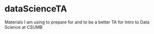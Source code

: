 # dataScienceTA
Materials I am using to prepare for and to be a better TA for Intro to Data Science at CSUMB
